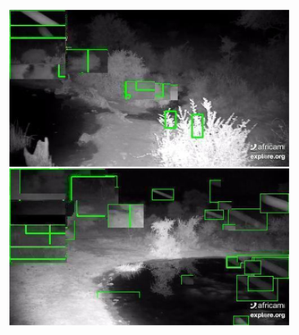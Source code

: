 ![20200623-231456-234501](in/20200623/20200623-231456-234501_0_.jpg)
![20200623-234506-000001](in/20200623/20200623-234506-000001_0_.jpg)

